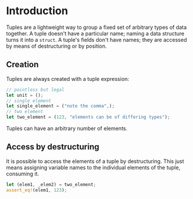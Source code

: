 # Introduction

Tuples are a lightweight way to group a fixed set of arbitrary types of data together.
A tuple doesn't have a particular name; naming a data structure turns it into a `struct`.
A tuple's fields don't have names; they are accessed by means of destructuring or by position.

## Creation

Tuples are always created with a tuple expression:

```rust
// pointless but legal
let unit = ();
// single element
let single_element = ("note the comma",);
// two element
let two_element = (123, "elements can be of differing types");
```

Tuples can have an arbitrary number of elements.

## Access by destructuring

It is possible to access the elements of a tuple by destructuring.
This just means assigning variable names to the individual elements of the tuple, consuming it.

```rust
let (elem1, _elem2) = two_element;
assert_eq!(elem1, 123);
```
